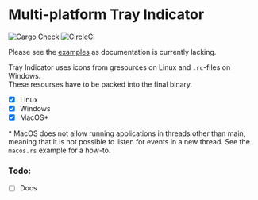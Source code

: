 # Multi-platform Tray Indicator

[![Cargo Check](https://github.com/olback/tray-item-rs/actions/workflows/rust.yml/badge.svg)](https://github.com/olback/tray-item-rs/actions/workflows/rust.yml) [![CircleCI](https://circleci.com/gh/olback/tray-item-rs/tree/master.svg?style=svg)](https://circleci.com/gh/olback/tray-item-rs/tree/master)

Please see the [examples](https://github.com/olback/tray-item-rs/tree/master/examples) as documentation is currently lacking.

Tray Indicator uses icons from gresources on Linux and `.rc`-files on Windows.  
These resourses have to be packed into the final binary.

* [x] Linux
* [x] Windows
* [x] MacOS*

\* MacOS does not allow running applications in threads other than main, meaning that
it is not possible to listen for events in a new thread. See the `macos.rs` example for a how-to.

### Todo:
* [ ] Docs
